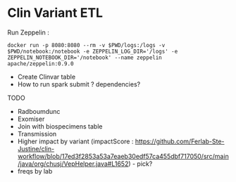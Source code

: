 Clin Variant ETL
===============

Run Zeppelin :
```
docker run -p 8080:8080 --rm -v $PWD/logs:/logs -v $PWD/notebook:/notebook -e ZEPPELIN_LOG_DIR='/logs' -e ZEPPELIN_NOTEBOOK_DIR='/notebook' --name zeppelin apache/zeppelin:0.9.0
```



- Create Clinvar table
- How to run spark submit ? dependencies?


TODO
- Radboumdunc
- Exomiser
- Join with biospecimens table
- Transmission
- Higher impact by variant (impactScore : https://github.com/Ferlab-Ste-Justine/clin-workflow/blob/17ed3f2853a53a7eaeb30edf57ca455dbf717050/src/main/java/org/chusj/VepHelper.java#L1652)
        - pick?
- freqs by lab



